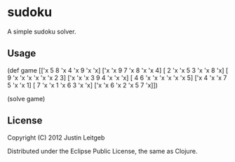 # sudoku

A simple sudoku solver.

## Usage

(def game
  [['x  5  8 'x  4 'x  9 'x 'x]
   ['x 'x  9  7 'x  8 'x 'x  4]
   [ 2 'x 'x  5  3 'x 'x  8 'x]
   [ 9 'x 'x 'x 'x 'x 'x  2  3]
   ['x 'x 'x  3  9  4 'x 'x 'x]
   [ 4  6 'x 'x 'x 'x 'x 'x  5]
   ['x  4 'x 'x  7  5 'x 'x  1]
   [ 7 'x 'x  1 'x  6  3 'x 'x]
   ['x 'x  6 'x  2 'x  5  7 'x]])

(solve game)

## License

Copyright (C) 2012 Justin Leitgeb

Distributed under the Eclipse Public License, the same as Clojure.
